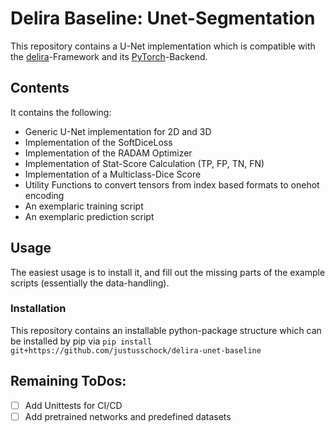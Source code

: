 # Delira Baseline: Unet-Segmentation

This repository contains a U-Net implementation which is compatible with the 
[delira](https://github.com/delira-dev/delira)-Framework and its 
[PyTorch](https://pytorch.org)-Backend.

## Contents
It contains the following:
* Generic U-Net implementation for 2D and 3D
* Implementation of the SoftDiceLoss
* Implementation of the RADAM Optimizer
* Implementation of Stat-Score Calculation (TP, FP, TN, FN)
* Implementation of a Multiclass-Dice Score
* Utility Functions to convert tensors from index based formats to 
onehot encoding
* An exemplaric training script
* An exemplaric prediction script

## Usage
The easiest usage is to install it, and fill out the missing parts of the 
example scripts (essentially the data-handling).

### Installation
This repository contains an installable python-package structure which can be 
installed by pip via 
`pip install git+https://github.com/justusschock/delira-unet-baseline`


## Remaining ToDos:
- [ ] Add Unittests for CI/CD
- [ ] Add pretrained networks and predefined datasets